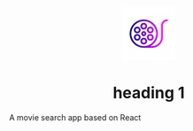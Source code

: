<p align="center">
 <img src= "src/assets/movie.png">
</p>

<center> <h1>heading 1</h1> </center>


A movie search app based on React
